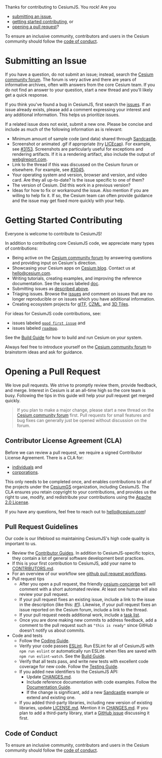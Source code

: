 Thanks for contributing to CesiumJS. You rock! Are you

- [submitting an issue](#submitting-an-issue),
- [getting started contributing](#getting-started-contributing), or
- [opening a pull request](#opening-a-pull-request)?

To ensure an inclusive community, contributors and users in the Cesium community should follow the [code of conduct](./CODE_OF_CONDUCT.md).

# Submitting an Issue

If you have a question, do not submit an issue; instead, search the [Cesium community forum](https://community.cesium.com/). The forum is very active and there are years of informative archives, often with answers from the core Cesium team. If you do not find an answer to your question, start a new thread and you'll likely get a quick response.

If you think you've found a bug in CesiumJS, first search the [issues](https://github.com/CesiumGS/cesium/issues). If an issue already exists, please add a comment expressing your interest and any additional information. This helps us prioritize issues.

If a related issue does not exist, submit a new one. Please be concise and include as much of the following information as is relevant:

- Minimum amount of sample code (and data) shared through [Sandcastle](https://sandcastle.cesium.com).
- Screenshot or animated .gif if appropriate (try [LICEcap](http://www.cockos.com/licecap/)). For example, see [#3153](https://github.com/CesiumGS/cesium/issues/3153). Screenshots are particularly useful for exceptions and rendering artifacts. If it is a rendering artifact, also include the output of [webglreport.com](http://webglreport.com/).
- Link to the thread if this was discussed on the Cesium forum or elsewhere. For example, see [#3045](https://github.com/CesiumGS/cesium/issues/3045).
- Your operating system and version, browser and version, and video card. Are they all up-to-date? Is the issue specific to one of them?
- The version of Cesium. Did this work in a previous version?
- Ideas for how to fix or workaround the issue. Also mention if you are willing to help fix it. If so, the Cesium team can often provide guidance and the issue may get fixed more quickly with your help.

# Getting Started Contributing

Everyone is welcome to contribute to CesiumJS!

In addition to contributing core CesiumJS code, we appreciate many types of contributions:

- Being active on the [Cesium community forum](https://community.cesium.com/) by answering questions and providing input on Cesium's direction.
- Showcasing your Cesium apps on [Cesium blog](https://cesium.com/blog/categories/userstories/). Contact us at hello@cesium.com.
- Writing tutorials, creating examples, and improving the reference documentation. See the issues labeled [doc](https://github.com/CesiumGS/cesium/labels/doc).
- Submitting issues as [described above](#submitting-an-issue).
- Triaging issues. Browse the [issues](https://github.com/CesiumGS/cesium/issues) and comment on issues that are no longer reproducible or on issues which you have additional information.
- Creating ecosystem projects for [glTF](https://github.com/KhronosGroup/glTF/issues/456), [CZML](https://github.com/CesiumGS/cesium/wiki/CZML-Guide), and [3D Tiles](https://github.com/CesiumGS/3d-tiles).

For ideas for CesiumJS code contributions, see:

- issues labeled [`good first issue`](https://github.com/CesiumGS/cesium/labels/good%20first%20issue) and
- issues labeled [`roadmap`](https://github.com/CesiumGS/cesium/labels/roadmap).

See the [Build Guide](Documentation/Contributors/BuildGuide/README.md) for how to build and run Cesium on your system.

Always feel free to introduce yourself on the [Cesium community forum](https://community.cesium.com/) to brainstorm ideas and ask for guidance.

# Opening a Pull Request

We love pull requests. We strive to promptly review them, provide feedback, and merge. Interest in Cesium is at an all-time high so the core team is busy. Following the tips in this guide will help your pull request get merged quickly.

> If you plan to make a major change, please start a new thread on the [Cesium community forum](https://community.cesium.com/) first. Pull requests for small features and bug fixes can generally just be opened without discussion on the forum.

## Contributor License Agreement (CLA)

Before we can review a pull request, we require a signed Contributor License Agreement. There is a CLA for:

- [individuals](https://docs.google.com/forms/d/e/1FAIpQLScU-yvQdcdjCFHkNXwdNeEXx5Qhu45QXuWX_uF5qiLGFSEwlA/viewform) and
- [corporations](https://docs.google.com/forms/d/e/1FAIpQLSeYEaWlBl1tQEiegfHMuqnH9VxyfgXGyIw13C2sN7Fj3J3GVA/viewform).

This only needs to be completed once, and enables contributions to all of the projects under the [CesiumGS](https://github.com/CesiumGS) organization, including CesiumJS. The CLA ensures you retain copyright to your contributions, and provides us the right to use, modify, and redistribute your contributions using the [Apache 2.0 License](LICENSE.md).

If you have any questions, feel free to reach out to [hello@cesium.com](mailto:hello@cesium)!

## Pull Request Guidelines

Our code is our lifeblood so maintaining CesiumJS's high code quality is important to us.

- Review the [Contributor Guides](Documentation/Contributors/README.md). In addition to CesiumJS-specific topics, they contain a lot of general software development best practices.
- If this is your first contribution to CesiumJS, add your name to [CONTRIBUTORS.md](https://github.com/CesiumGS/cesium/blob/master/CONTRIBUTORS.md).
- For an overview of our workflow see [github pull request workflows](https://cesium.com/blog/2013/10/08/github-pull-request-workflows/).
- Pull request tips
  - After you open a pull request, the friendly [cesium-concierge](https://github.com/CesiumGS/cesium-concierge) bot will comment with a short automated review. At least one human will also review your pull request.
  - If your pull request fixes an existing issue, include a link to the issue in the description (like this: [#1](https://github.com/CesiumGS/cesium/issues/1)). Likewise, if your pull request fixes an issue reported on the Cesium forum, include a link to the thread.
  - If your pull request needs additional work, include a [task list](https://github.com/blog/1375%0A-task-lists-in-gfm-issues-pulls-comments).
  - Once you are done making new commits to address feedback, add a comment to the pull request such as `"this is ready"` since GitHub doesn't notify us about commits.
- Code and tests
  - Follow the [Coding Guide](Documentation/Contributors/CodingGuide/README.md).
  - Verify your code passes [ESLint](http://www.eslint.org/). Run ESLint for all of CesiumJS with `npm run eslint` or automatically run ESLint when files are saved with `npm run eslint-watch`. See the [Build Guide](Documentation/Contributors/BuildGuide/README.md).
  - Verify that all tests pass, and write new tests with excellent code coverage for new code. Follow the [Testing Guide](Documentation/Contributors/TestingGuide/README.md).
  - If you added new identifiers to the CesiumJS API:
    - Update [CHANGES.md](CHANGES.md).
    - Include reference documentation with code examples. Follow the [Documentation Guide](Documentation/Contributors/DocumentationGuide/README.md).
    - If the change is significant, add a new [Sandcastle](https://sandcastle.cesium.com) example or extend and existing one.
  - If you added third-party libraries, including new version of existing libraries, update [LICENSE.md](LICENSE.md). Mention it in [CHANGES.md](CHANGES.md). If you plan to add a third-party library, start a [GitHub issue](https://github.com/CesiumGS/cesium/issues/new) discussing it first.

## Code of Conduct

To ensure an inclusive community, contributors and users in the Cesium community should follow the [code of conduct](./CODE_OF_CONDUCT.md).
